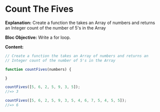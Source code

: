 # Count The Fives

**Explanation:** Create a function the takes an Array of numbers and returns an Integer count of the number of 5's in the Array

**Bloc Objective:** Write a for loop.

**Content:**

```javascript
// Create a function the takes an Array of numbers and returns an
// Integer count of the number of 5's in the Array

function countFives(numbers) {

}

countFives([5, 6, 2, 5, 9, 3, 5]);
//=> 3

countFives([5, 6, 2, 5, 9, 3, 5, 4, 6, 7, 5, 4, 5, 5]);
//=> 6
```
